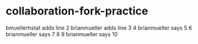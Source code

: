 # collaboration-fork-practice
bmuellerhstat adds line 2
brianmueller adds line 3
4
brianmueller says 5
6
brianmueller says 7
8
9
brianmueller says 10